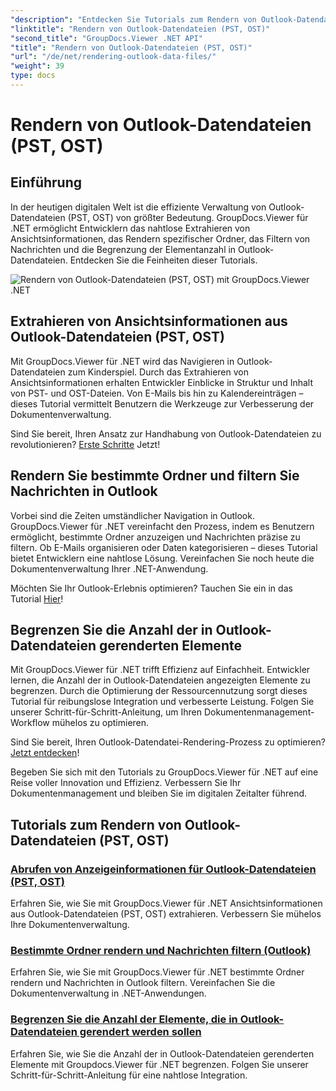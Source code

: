 ```yaml
---
"description": "Entdecken Sie Tutorials zum Rendern von Outlook-Datendateien (PST, OST) mit GroupDocs.Viewer für .NET. Entdecken Sie mühelos effiziente Techniken zur Dokumentenverwaltung."
"linktitle": "Rendern von Outlook-Datendateien (PST, OST)"
"second_title": "GroupDocs.Viewer .NET API"
"title": "Rendern von Outlook-Datendateien (PST, OST)"
"url": "/de/net/rendering-outlook-data-files/"
"weight": 39
type: docs
---
```

# Rendern von Outlook-Datendateien (PST, OST)

## Einführung

In der heutigen digitalen Welt ist die effiziente Verwaltung von Outlook-Datendateien (PST, OST) von größter Bedeutung. GroupDocs.Viewer für .NET ermöglicht Entwicklern das nahtlose Extrahieren von Ansichtsinformationen, das Rendern spezifischer Ordner, das Filtern von Nachrichten und die Begrenzung der Elementanzahl in Outlook-Datendateien. Entdecken Sie die Feinheiten dieser Tutorials.

![Rendern von Outlook-Datendateien (PST, OST) mit GroupDocs.Viewer .NET](/viewer/rendering-outlook-data-files/image.png)

## Extrahieren von Ansichtsinformationen aus Outlook-Datendateien (PST, OST)
Mit GroupDocs.Viewer für .NET wird das Navigieren in Outlook-Datendateien zum Kinderspiel. Durch das Extrahieren von Ansichtsinformationen erhalten Entwickler Einblicke in Struktur und Inhalt von PST- und OST-Dateien. Von E-Mails bis hin zu Kalendereinträgen – dieses Tutorial vermittelt Benutzern die Werkzeuge zur Verbesserung der Dokumentenverwaltung. 

Sind Sie bereit, Ihren Ansatz zur Handhabung von Outlook-Datendateien zu revolutionieren? [Erste Schritte](./get-view-info-outlook-data-file/) Jetzt!

## Rendern Sie bestimmte Ordner und filtern Sie Nachrichten in Outlook
Vorbei sind die Zeiten umständlicher Navigation in Outlook. GroupDocs.Viewer für .NET vereinfacht den Prozess, indem es Benutzern ermöglicht, bestimmte Ordner anzuzeigen und Nachrichten präzise zu filtern. Ob E-Mails organisieren oder Daten kategorisieren – dieses Tutorial bietet Entwicklern eine nahtlose Lösung. Vereinfachen Sie noch heute die Dokumentenverwaltung Ihrer .NET-Anwendung.

Möchten Sie Ihr Outlook-Erlebnis optimieren? Tauchen Sie ein in das Tutorial [Hier](./render-specific-folders-and-filter-messages-outlook/)!

## Begrenzen Sie die Anzahl der in Outlook-Datendateien gerenderten Elemente
Mit GroupDocs.Viewer für .NET trifft Effizienz auf Einfachheit. Entwickler lernen, die Anzahl der in Outlook-Datendateien angezeigten Elemente zu begrenzen. Durch die Optimierung der Ressourcennutzung sorgt dieses Tutorial für reibungslose Integration und verbesserte Leistung. Folgen Sie unserer Schritt-für-Schritt-Anleitung, um Ihren Dokumentenmanagement-Workflow mühelos zu optimieren.

Sind Sie bereit, Ihren Outlook-Datendatei-Rendering-Prozess zu optimieren? [Jetzt entdecken](./limit-items-to-render-outlook-data-files/)!

Begeben Sie sich mit den Tutorials zu GroupDocs.Viewer für .NET auf eine Reise voller Innovation und Effizienz. Verbessern Sie Ihr Dokumentenmanagement und bleiben Sie im digitalen Zeitalter führend.
## Tutorials zum Rendern von Outlook-Datendateien (PST, OST)
### [Abrufen von Anzeigeinformationen für Outlook-Datendateien (PST, OST)](./get-view-info-outlook-data-file/)
Erfahren Sie, wie Sie mit GroupDocs.Viewer für .NET Ansichtsinformationen aus Outlook-Datendateien (PST, OST) extrahieren. Verbessern Sie mühelos Ihre Dokumentenverwaltung.
### [Bestimmte Ordner rendern und Nachrichten filtern (Outlook)](./render-specific-folders-and-filter-messages-outlook/)
Erfahren Sie, wie Sie mit GroupDocs.Viewer für .NET bestimmte Ordner rendern und Nachrichten in Outlook filtern. Vereinfachen Sie die Dokumentenverwaltung in .NET-Anwendungen.
### [Begrenzen Sie die Anzahl der Elemente, die in Outlook-Datendateien gerendert werden sollen](./limit-items-to-render-outlook-data-files/)
Erfahren Sie, wie Sie die Anzahl der in Outlook-Datendateien gerenderten Elemente mit Groupdocs.Viewer für .NET begrenzen. Folgen Sie unserer Schritt-für-Schritt-Anleitung für eine nahtlose Integration.